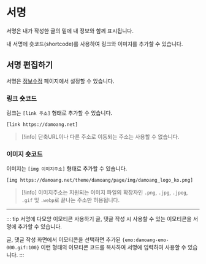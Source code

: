# 서명

서명은 내가 작성한 글의 밑에 내 정보와 함께 표시됩니다.

내 서명에 숏코드(shortcode)를 사용하여 링크와 이미지를 추가할 수 있습니다.

## 서명 편집하기

서명은 <a href="https://damoang.net/bbs/member_confirm.php?url=register_form.php" target="_blank"><i class="bi bi-person-gear fs-3"></i> 정보수정</a> 페이지에서 설정할 수 있습니다.

### 링크 숏코드

링크는 `[link 주소]` 형태로 추가할 수 있습니다.

```
[link https://damoang.net]
```

> [!info]
> 단축URL이나 다른 주소로 이동되는 주소는 사용할 수 없습니다.

### 이미지 숏코드

이미지는 `[img 이미지주소]` 형태로 추가할 수 있습니다.

```
[img https://damoang.net/theme/damoang/page/img/damoang_logo_ko.png]
```

> [!info]
> 이미지주소는 지원되는 이미지 파일의 확장자인 `.png`, `.jpg`, `.jpeg`, `.gif` 및 `.webp`로 끝나는 주소만 허용됩니다.

---

::: tip 서명에 다모앙 이모티콘 사용하기
글, 댓글 작성 시 사용할 수 있는 이모티콘을 서명에 추가할 수 있습니다.

글, 댓글 작성 화면에서 이모티콘을 선택하면 추가된 `{emo:damoang-emo-000.gif:100}` 이런 형태의 이모티콘 코드를 복사하여 서명에 입력하여 사용할 수 있습니다.
:::
